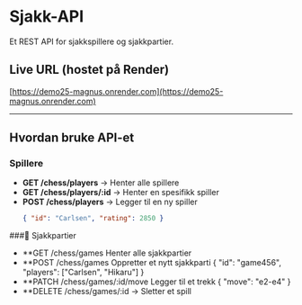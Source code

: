 # Sjakk-API

Et REST API for sjakkspillere og sjakkpartier.

## Live URL (hostet på Render)
[https://demo25-magnus.onrender.com](https://demo25-magnus.onrender.com)

---

## Hvordan bruke API-et

### Spillere
- **GET /chess/players** → Henter alle spillere
- **GET /chess/players/:id** → Henter en spesifikk spiller
- **POST /chess/players** → Legger til en ny spiller
  ```json
  { "id": "Carlsen", "rating": 2850 }
###🔹 Sjakkpartier
- **GET /chess/games Henter alle sjakkpartier
- **POST /chess/games Oppretter et nytt sjakkparti
{ "id": "game456", "players": ["Carlsen", "Hikaru"] }
- **PATCH /chess/games/:id/move Legger til et trekk
{ "move": "e2-e4" }
- **DELETE /chess/games/:id → Sletter et spill
